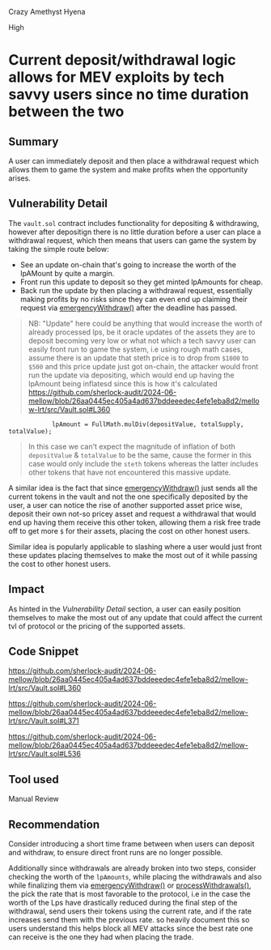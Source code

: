 Crazy Amethyst Hyena

High

# Current deposit/withdrawal logic allows for MEV exploits by tech savvy users since no time duration between the two


## Summary

A user can immediately deposit and then place a withdrawal request which allows them to game the system and make profits when the opportunity arises.

## Vulnerability Detail

The `vault.sol` contract includes functionality for depositing & withdrawing, however after depositign there is no little duration before a user can place a withdrawal request, which then means that users can game the system by taking the simple route below:

- See an update on-chain that's going to increase the worth of the lpAMount by quite a margin.
- Front run this update to deposit so they get minted lpAmounts for cheap.
- Back run the update by then placing a withdrawal request, essentially making profits by no risks since they can even end up claiming their request via [emergencyWithdraw()](https://github.com/sherlock-audit/2024-06-mellow/blob/26aa0445ec405a4ad637bddeeedec4efe1eba8d2/mellow-lrt/src/Vault.sol#L371) after the deadline has passed.

> NB: "Update" here could be anything that would increase the worth of already processed lps, be it oracle updates of the assets they are to deposit becoming very low or what not which a tech savvy user can easily front run to game the system, i.e using rough math cases, assume there is an update that steth price is to drop from `$1000` to `$500` and this price update just got on-chain, the attacker would front run the update via depositing, which would end up having the lpAmount being inflatesd since this is how it's calculated https://github.com/sherlock-audit/2024-06-mellow/blob/26aa0445ec405a4ad637bddeeedec4efe1eba8d2/mellow-lrt/src/Vault.sol#L360

```solidity
            lpAmount = FullMath.mulDiv(depositValue, totalSupply, totalValue);

```

> In this case we can't expect the magnitude of inflation of both `depositValue` & `totalValue` to be the same, cause the former in this case would only include the `steth` tokens whereas the latter includes other tokens that have not encountered this massive update.

A similar idea is the fact that since [emergencyWithdraw()](https://github.com/sherlock-audit/2024-06-mellow/blob/26aa0445ec405a4ad637bddeeedec4efe1eba8d2/mellow-lrt/src/Vault.sol#L371) just sends all the current tokens in the vault and not the one specifically deposited by the user, a user can notice the rise of another supported asset price wise, deposit their own not-so pricey asset and request a withdrawal that would end up having them receive this other token, allowing them a risk free trade off to get more `$` for their assets, placing the cost on other honest users.

Similar idea is popularly applicable to slashing where a user would just front these updates placing themselves to make the most out of it while passing the cost to other honest users.

## Impact

As hinted in the _Vulnerability Detail_ section, a user can easily position themselves to make the most out of any update that could affect the current tvl of protocol or the pricing of the supported assets.

## Code Snippet

https://github.com/sherlock-audit/2024-06-mellow/blob/26aa0445ec405a4ad637bddeeedec4efe1eba8d2/mellow-lrt/src/Vault.sol#L360

https://github.com/sherlock-audit/2024-06-mellow/blob/26aa0445ec405a4ad637bddeeedec4efe1eba8d2/mellow-lrt/src/Vault.sol#L371

https://github.com/sherlock-audit/2024-06-mellow/blob/26aa0445ec405a4ad637bddeeedec4efe1eba8d2/mellow-lrt/src/Vault.sol#L536

## Tool used

Manual Review

## Recommendation

Consider introducing a short time frame between when users can deposit and withdraw, to ensure direct front runs are no longer possible.

Additionally since withdrawals are already broken into two steps, consider checking the worth of the `lpAmounts`, while placing the withdrawals and also while finalizing them via [emergencyWithdraw()](https://github.com/sherlock-audit/2024-06-mellow/blob/26aa0445ec405a4ad637bddeeedec4efe1eba8d2/mellow-lrt/src/Vault.sol#L371) or [processWithdrawals()](https://github.com/sherlock-audit/2024-06-mellow/blob/26aa0445ec405a4ad637bddeeedec4efe1eba8d2/mellow-lrt/src/Vault.sol#L536), the pick the rate that is most favorable to the protocol, i.e in the case the worth of the Lps have drastically reduced during the final step of the withdrawal, send users their tokens using the current rate, and if the rate increases send them with the previous rate. so heavily document this so users understand this helps block all MEV attacks since the best rate one can receive is the one they had when placing the trade.
